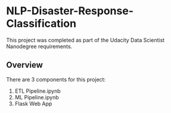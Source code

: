 # NLP-Disaster-Response-Classification
This project was completed as part of the Udacity Data Scientist Nanodegree requirements.

## Overview
There are 3 components for this project:
1. ETL Pipeline.ipynb
2. ML Pipeline.ipynb
3. Flask Web App
